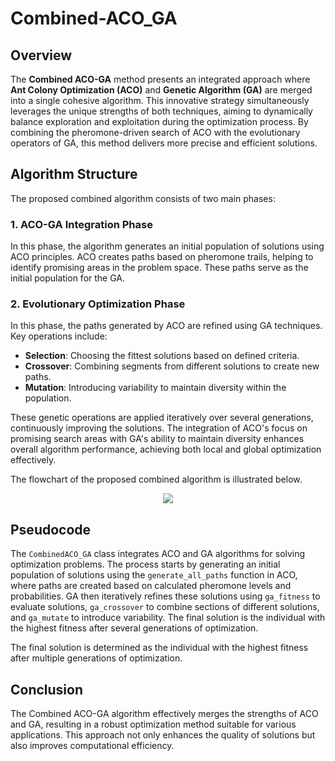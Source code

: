 # Combined-ACO_GA

## Overview
The **Combined ACO-GA** method presents an integrated approach where **Ant Colony Optimization (ACO)** and **Genetic Algorithm (GA)** are merged into a single cohesive algorithm. This innovative strategy simultaneously leverages the unique strengths of both techniques, aiming to dynamically balance exploration and exploitation during the optimization process. By combining the pheromone-driven search of ACO with the evolutionary operators of GA, this method delivers more precise and efficient solutions.

## Algorithm Structure
The proposed combined algorithm consists of two main phases:

### 1. ACO-GA Integration Phase
In this phase, the algorithm generates an initial population of solutions using ACO principles. ACO creates paths based on pheromone trails, helping to identify promising areas in the problem space. These paths serve as the initial population for the GA.

### 2. Evolutionary Optimization Phase
In this phase, the paths generated by ACO are refined using GA techniques. Key operations include:
- **Selection**: Choosing the fittest solutions based on defined criteria.
- **Crossover**: Combining segments from different solutions to create new paths.
- **Mutation**: Introducing variability to maintain diversity within the population.

These genetic operations are applied iteratively over several generations, continuously improving the solutions. The integration of ACO's focus on promising search areas with GA's ability to maintain diversity enhances overall algorithm performance, achieving both local and global optimization effectively.

The flowchart of the proposed combined algorithm is illustrated below.
<p align="center">
  <img src="https://github.com/user-attachments/assets/c454a02d-a4a7-470a-a08f-80071582c9b0"/>
</p>

## Pseudocode
The `CombinedACO_GA` class integrates ACO and GA algorithms for solving optimization problems. The process starts by generating an initial population of solutions using the `generate_all_paths` function in ACO, where paths are created based on calculated pheromone levels and probabilities. GA then iteratively refines these solutions using `ga_fitness` to evaluate solutions, `ga_crossover` to combine sections of different solutions, and `ga_mutate` to introduce variability. The final solution is the individual with the highest fitness after several generations of optimization.

The final solution is determined as the individual with the highest fitness after multiple generations of optimization.

## Conclusion
The Combined ACO-GA algorithm effectively merges the strengths of ACO and GA, resulting in a robust optimization method suitable for various applications. This approach not only enhances the quality of solutions but also improves computational efficiency.
